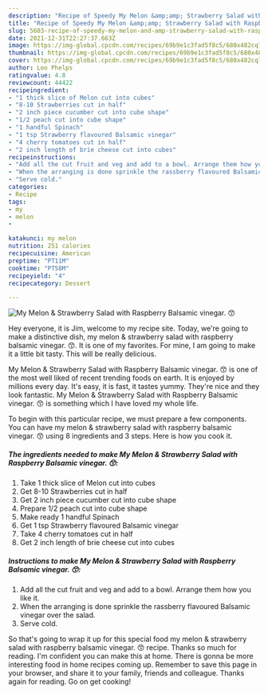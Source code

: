 ```yaml
---
description: "Recipe of Speedy My Melon &amp;amp; Strawberry Salad with Raspberry Balsamic vinegar. 😙"
title: "Recipe of Speedy My Melon &amp;amp; Strawberry Salad with Raspberry Balsamic vinegar. 😙"
slug: 5603-recipe-of-speedy-my-melon-and-amp-strawberry-salad-with-raspberry-balsamic-vinegar
date: 2021-12-31T22:27:37.663Z
image: https://img-global.cpcdn.com/recipes/69b9e1c3fad5f8c5/680x482cq70/my-melon-strawberry-salad-with-raspberry-balsamic-vinegar-recipe-main-photo.jpg
thumbnail: https://img-global.cpcdn.com/recipes/69b9e1c3fad5f8c5/680x482cq70/my-melon-strawberry-salad-with-raspberry-balsamic-vinegar-recipe-main-photo.jpg
cover: https://img-global.cpcdn.com/recipes/69b9e1c3fad5f8c5/680x482cq70/my-melon-strawberry-salad-with-raspberry-balsamic-vinegar-recipe-main-photo.jpg
author: Leo Phelps
ratingvalue: 4.8
reviewcount: 44422
recipeingredient:
- "1 thick slice of Melon cut into cubes"
- "8-10 Strawberries cut in half"
- "2 inch piece cucumber cut into cube shape"
- "1/2 peach cut into cube shape"
- "1 handful Spinach"
- "1 tsp Strawberry flavoured Balsamic vinegar"
- "4 cherry tomatoes cut in half"
- "2 inch length of brie cheese cut into cubes"
recipeinstructions:
- "Add all the cut fruit and veg and add to a bowl. Arrange them how you like it."
- "When the arranging is done sprinkle the rassberry flavoured Balsamic vinegar over the salad."
- "Serve cold."
categories:
- Recipe
tags:
- my
- melon
- 

katakunci: my melon  
nutrition: 251 calories
recipecuisine: American
preptime: "PT11M"
cooktime: "PT58M"
recipeyield: "4"
recipecategory: Dessert

---
```



![My Melon &amp; Strawberry Salad with Raspberry Balsamic vinegar. 😙](https://img-global.cpcdn.com/recipes/69b9e1c3fad5f8c5/680x482cq70/my-melon-strawberry-salad-with-raspberry-balsamic-vinegar-recipe-main-photo.jpg)

Hey everyone, it is Jim, welcome to my recipe site. Today, we're going to make a distinctive dish, my melon &amp; strawberry salad with raspberry balsamic vinegar. 😙. It is one of my favorites. For mine, I am going to make it a little bit tasty. This will be really delicious.



My Melon &amp; Strawberry Salad with Raspberry Balsamic vinegar. 😙 is one of the most well liked of recent trending foods on earth. It is enjoyed by millions every day. It's easy, it is fast, it tastes yummy. They're nice and they look fantastic. My Melon &amp; Strawberry Salad with Raspberry Balsamic vinegar. 😙 is something which I have loved my whole life.


To begin with this particular recipe, we must prepare a few components. You can have my melon &amp; strawberry salad with raspberry balsamic vinegar. 😙 using 8 ingredients and 3 steps. Here is how you cook it.

<!--inarticleads1-->

##### The ingredients needed to make My Melon &amp; Strawberry Salad with Raspberry Balsamic vinegar. 😙:

1. Take 1 thick slice of Melon cut into cubes
1. Get 8-10 Strawberries cut in half
1. Get 2 inch piece cucumber cut into cube shape
1. Prepare 1/2 peach cut into cube shape
1. Make ready 1 handful Spinach
1. Get 1 tsp Strawberry flavoured Balsamic vinegar
1. Take 4 cherry tomatoes cut in half
1. Get 2 inch length of brie cheese cut into cubes




<!--inarticleads2-->

##### Instructions to make My Melon &amp; Strawberry Salad with Raspberry Balsamic vinegar. 😙:

1. Add all the cut fruit and veg and add to a bowl. Arrange them how you like it.
1. When the arranging is done sprinkle the rassberry flavoured Balsamic vinegar over the salad.
1. Serve cold.




So that's going to wrap it up for this special food my melon &amp; strawberry salad with raspberry balsamic vinegar. 😙 recipe. Thanks so much for reading. I'm confident you can make this at home. There is gonna be more interesting food in home recipes coming up. Remember to save this page in your browser, and share it to your family, friends and colleague. Thanks again for reading. Go on get cooking!
